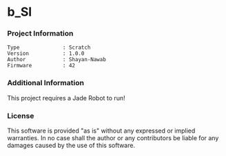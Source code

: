 b_Sl
================



### Project Information
```
Type              : Scratch
Version           : 1.0.0
Author            : Shayan-Nawab
Firmware          : 42
```

### Additional Information
This project requires a Jade Robot to run!

### License
This software is provided "as is" without any expressed or implied warranties.  In no case shall the author or any contributors be liable for any damages caused by the use of this software.

